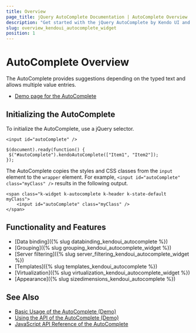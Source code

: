 ```yaml
---
title: Overview
page_title: jQuery AutoComplete Documentation | AutoComplete Overview | Kendo UI
description: "Get started with the jQuery AutoComplete by Kendo UI and learn how to create, initialize, and enable the widget."
slug: overview_kendoui_autocomplete_widget
position: 1
---
```


# AutoComplete Overview

The AutoComplete provides suggestions depending on the typed text and allows multiple value entries.

* [Demo page for the AutoComplete](https://demos.telerik.com/kendo-ui/autocomplete/index)

## Initializing the AutoComplete

To initialize the AutoComplete, use a jQuery selector.

    <input id="autoComplete" />

    $(document).ready(function() {
     $("#autoComplete").kendoAutoComplete(["Item1", "Item2"]);
    });

The AutoComplete copies the styles and CSS classes from the `input` element to the `wrapper` element. For example, `<input id="autoComplete" class="myClass" />` results in the following output.

    <span class="k-widget k-autocomplete k-header k-state-default myClass">
        <input id="autoComplete" class="myClass" />
    </span>

## Functionality and Features

* [Data binding]({% slug databinding_kendoui_autocomplete %})
* [Grouping]({% slug grouping_kendoui_autocomplete_widget %})
* [Server filtering]({% slug server_filtering_kendoui_autocomplete_widget %})
* [Templates]({% slug templates_kendoui_autocomplete %})
* [Virtualization]({% slug virtualization_kendoui_autocomplete_widget %})
* [Appearance]({% slug sizedimensions_kendoui_autocomplete %})

## See Also

* [Basic Usage of the AutoComplete (Demo)](https://demos.telerik.com/kendo-ui/autocomplete/index)
* [Using the API of the AutoComplete (Demo)](https://demos.telerik.com/kendo-ui/autocomplete/api)
* [JavaScript API Reference of the AutoComplete](/api/javascript/ui/autocomplete)
